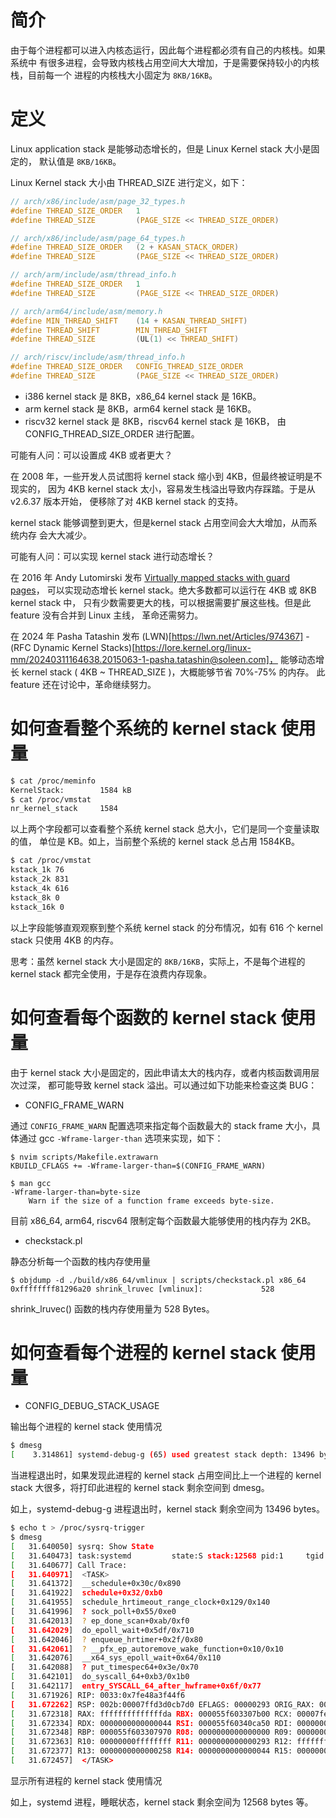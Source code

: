 # 简介

由于每个进程都可以进入内核态运行，因此每个进程都必须有自己的内核栈。如果系统中
有很多进程，会导致内核栈占用空间大大增加，于是需要保持较小的内核栈，目前每一个
进程的内核栈大小固定为 `8KB/16KB`。

# 定义

Linux application stack 是能够动态增长的，但是 Linux Kernel stack 大小是固定的，
默认值是 `8KB/16KB`。

Linux Kernel stack 大小由 THREAD_SIZE 进行定义，如下：

```c
// arch/x86/include/asm/page_32_types.h
#define THREAD_SIZE_ORDER   1
#define THREAD_SIZE         (PAGE_SIZE << THREAD_SIZE_ORDER)

// arch/x86/include/asm/page_64_types.h
#define THREAD_SIZE_ORDER   (2 + KASAN_STACK_ORDER)
#define THREAD_SIZE         (PAGE_SIZE << THREAD_SIZE_ORDER)

// arch/arm/include/asm/thread_info.h
#define THREAD_SIZE_ORDER   1
#define THREAD_SIZE         (PAGE_SIZE << THREAD_SIZE_ORDER)

// arch/arm64/include/asm/memory.h
#define MIN_THREAD_SHIFT    (14 + KASAN_THREAD_SHIFT)
#define THREAD_SHIFT        MIN_THREAD_SHIFT
#define THREAD_SIZE         (UL(1) << THREAD_SHIFT)

// arch/riscv/include/asm/thread_info.h
#define THREAD_SIZE_ORDER   CONFIG_THREAD_SIZE_ORDER
#define THREAD_SIZE         (PAGE_SIZE << THREAD_SIZE_ORDER)
```

* i386 kernel stack 是 8KB，x86_64 kernel stack 是 16KB。
* arm kernel stack 是 8KB，arm64 kernel stack 是 16KB。
* riscv32 kernel stack 是 8KB，riscv64 kernel stack 是 16KB，
  由 CONFIG_THREAD_SIZE_ORDER 进行配置。

可能有人问：可以设置成 4KB 或者更大？

在 2008 年，一些开发人员试图将 kernel stack 缩小到 4KB，但最终被证明是不现实的，
因为 4KB kernel stack 太小，容易发生栈溢出导致内存踩踏。于是从 v2.6.37 版本开始，
便移除了对 4KB kernel stack 的支持。

kernel stack 能够调整到更大，但是kernel stack 占用空间会大大增加，从而系统内存
会大大减少。

可能有人问：可以实现 kernel stack 进行动态增长？

在 2016 年 Andy Lutomirski 发布 [Virtually mapped stacks with guard pages](https://lwn.net/Articles/692608)，
可以实现动态增长 kernel stack。绝大多数都可以运行在 4KB 或 8KB kernel stack 中，
只有少数需要更大的栈，可以根据需要扩展这些栈。但是此 feature 没有合并到 Linux 主线，
革命还需努力。

在 2024 年 Pasha Tatashin 发布 (LWN)[https://lwn.net/Articles/974367] -
(RFC Dynamic Kernel Stacks)[https://lore.kernel.org/linux-mm/20240311164638.2015063-1-pasha.tatashin@soleen.com]，
能够动态增长 kernel stack ( 4KB ~ THREAD_SIZE )，大概能够节省 70%-75% 的内存。
此 feature 还在讨论中，革命继续努力。

# 如何查看整个系统的 kernel stack 使用量

```bash
$ cat /proc/meminfo
KernelStack:        1584 kB
$ cat /proc/vmstat
nr_kernel_stack     1584
```

以上两个字段都可以查看整个系统 kernel stack 总大小，它们是同一个变量读取的值，
单位是 KB。如上，当前整个系统的 kernel stack 总占用 1584KB。

```bash
$ cat /proc/vmstat
kstack_1k 76
kstack_2k 831
kstack_4k 616
kstack_8k 0
kstack_16k 0
```

以上字段能够直观观察到整个系统 kernel stack 的分布情况，如有 616 个 kernel stack
只使用 4KB 的内存。

思考：虽然 kernel stack 大小是固定的 `8KB/16KB`，实际上，不是每个进程的
kernel stack 都完全使用，于是存在浪费内存现象。

# 如何查看每个函数的 kernel stack 使用量

由于 kernel stack 大小是固定的，因此申请太大的栈内存，或者内核函数调用层次过深，
都可能导致 kernel stack 溢出。可以通过如下功能来检查这类 BUG：

* CONFIG_FRAME_WARN

通过 `CONFIG_FRAME_WARN` 配置选项来指定每个函数最大的 stack frame 大小，具体通过
gcc `-Wframe-larger-than` 选项来实现，如下：

```
$ nvim scripts/Makefile.extrawarn
KBUILD_CFLAGS += -Wframe-larger-than=$(CONFIG_FRAME_WARN)

$ man gcc
-Wframe-larger-than=byte-size
	Warn if the size of a function frame exceeds byte-size.
```

目前 x86_64, arm64, riscv64 限制定每个函数最大能够使用的栈内存为 2KB。

* checkstack.pl

静态分析每一个函数的栈内存使用量

```
$ objdump -d ./build/x86_64/vmlinux | scripts/checkstack.pl x86_64
0xffffffff81296a20 shrink_lruvec [vmlinux]:             528
```

shrink_lruvec() 函数的栈内存使用量为 528 Bytes。

# 如何查看每个进程的 kernel stack 使用量

* CONFIG_DEBUG_STACK_USAGE

输出每个进程的 kernel stack 使用情况

```bash
$ dmesg
[    3.314861] systemd-debug-g (65) used greatest stack depth: 13496 bytes left
```

当进程退出时，如果发现此进程的 kernel stack 占用空间比上一个进程的 kernel stack
大很多，将打印此进程的 kernel stack 剩余空间到 dmesg。

如上，systemd-debug-g 进程退出时，kernel stack 剩余空间为 13496 bytes。

```bash
$ echo t > /proc/sysrq-trigger
$ dmesg
[   31.640050] sysrq: Show State
[   31.640473] task:systemd         state:S stack:12568 pid:1     tgid:1     ppid:0      flags:0x00000002
[   31.640677] Call Trace:
[   31.640971]  <TASK>
[   31.641372]  __schedule+0x30c/0x890
[   31.641922]  schedule+0x32/0xb0
[   31.641955]  schedule_hrtimeout_range_clock+0x129/0x140
[   31.641996]  ? sock_poll+0x55/0xe0
[   31.642013]  ? ep_done_scan+0xab/0xf0
[   31.642029]  do_epoll_wait+0x5df/0x710
[   31.642046]  ? enqueue_hrtimer+0x2f/0x80
[   31.642061]  ? __pfx_ep_autoremove_wake_function+0x10/0x10
[   31.642076]  __x64_sys_epoll_wait+0x64/0x110
[   31.642088]  ? put_timespec64+0x3e/0x70
[   31.642101]  do_syscall_64+0xb3/0x1b0
[   31.642117]  entry_SYSCALL_64_after_hwframe+0x6f/0x77
[   31.671926] RIP: 0033:0x7fe48a3f44f6
[   31.672262] RSP: 002b:00007ffd3d0cb7d0 EFLAGS: 00000293 ORIG_RAX: 00000000000000e8
[   31.672318] RAX: ffffffffffffffda RBX: 000055f603307b00 RCX: 00007fe48a3f44f6
[   31.672334] RDX: 0000000000000044 RSI: 000055f60340ca50 RDI: 0000000000000004
[   31.672348] RBP: 000055f603307970 R08: 0000000000000000 R09: 0000000000000000
[   31.672363] R10: 00000000ffffffff R11: 0000000000000293 R12: ffffffffffffffff
[   31.672377] R13: 0000000000000258 R14: 0000000000000044 R15: 000000000000003c
[   31.672457]  </TASK>
```

显示所有进程的 kernel stack 使用情况

如上，systemd 进程，睡眠状态，kernel stack 剩余空间为 12568 bytes 等。
